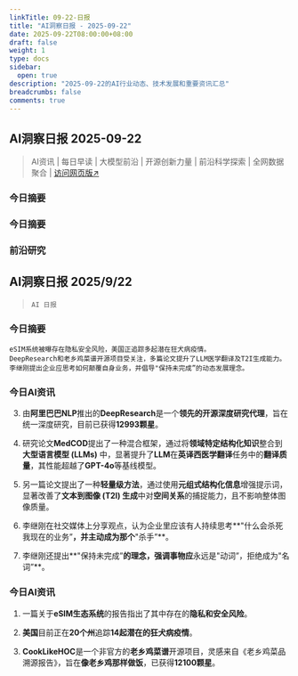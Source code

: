 ```yaml
---
linkTitle: 09-22-日报
title: "AI洞察日报 - 2025-09-22"
date: 2025-09-22T08:00:00+08:00
draft: false
weight: 1
type: docs
sidebar:
  open: true
description: "2025-09-22的AI行业动态、技术发展和重要资讯汇总"
breadcrumbs: false
comments: true
---
```


## AI洞察日报 2025-09-22

> AI资讯 | 每日早读 | 大模型前沿 | 开源创新力量 | 前沿科学探索 | 全网数据聚合 | [访问网页版↗️](https://april8000.github.io/Hextra-AI-Insight-Daily/)

### 今日摘要

### **今日摘要**

### 前沿研究


## AI洞察日报 2025/9/22
>  `AI 日报` 
### **今日摘要**
```
eSIM系统被曝存在隐私安全风险，美国正追踪多起潜在狂犬病疫情。
DeepResearch和老乡鸡菜谱开源项目受关注，多篇论文提升了LLM医学翻译及T2I生成能力。
李继刚提出企业应思考如何颠覆自身业务，并倡导"保持未完成”的动态发展理念。
```
### **今日AI资讯**

3.  由**阿里巴巴NLP**推出的**DeepResearch**是一个**领先的开源深度研究代理**，旨在统一深度研究，目前已获得**12993颗星**。

5.  研究论文**MedCOD**提出了一种混合框架，通过将**领域特定结构化知识**整合到**大型语言模型 (LLMs)** 中，显著提升了**LLM**在**英译西医学翻译**任务中的**翻译质量**，其性能超越了**GPT-4o**等基线模型。

6.  另一篇论文提出了一种**轻量级方法**，通过使用**元组式结构化信息**增强提示词，显著改善了**文本到图像 (T2I) 生成**中对**空间关系**的捕捉能力，且不影响整体图像质量。
7.  李继刚在社交媒体上分享观点，认为企业里应该有人持续思考**"什么会杀死我现在的业务”**，并主动成为那个**"杀手”**。
8.  李继刚还提出**"保持未完成”**的理念，强调事物应**永远是"动词”，拒绝成为"名词”**。

### 今日AI资讯

1.  一篇关于**eSIM生态系统**的报告指出了其中存在的**隐私和安全风险**。

2.  **美国**目前正在**20个州**追踪**14起潜在的狂犬病疫情**。

4.  **CookLikeHOC**是一个非官方的**老乡鸡菜谱**开源项目，灵感来自《老乡鸡菜品溯源报告》，旨在**像老乡鸡那样做饭**，已获得**12100颗星**。


